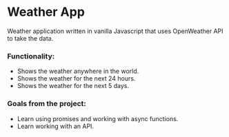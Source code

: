 # Weather App
Weather application written in vanilla Javascript that uses OpenWeather API to take the data. 

### Functionality:
- Shows the weather anywhere in the world.
- Shows the weather for the next 24 hours.
- Shows the weather for the next 5 days.

### Goals from the project:
- Learn using promises and working with async functions.
- Learn working with an API.

